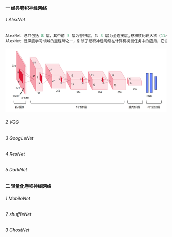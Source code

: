 #### 一 经典卷积神经网络

###### 1 AlexNet 

```python
AlexNet 总共包括 8 层，其中前 5 层为卷积层，后 3 层为全连接层,卷积核比较大核（11×11、5×5、3×3。
AlexNet 是深度学习领域的里程碑之一，引领了卷积神经网络在计算机视觉任务中的应用，它证明了深度卷积神经网络的能力，为后续深度学习研究奠定了基础。
```

![image](../../Images/AlexNet.jpg)



###### 2 VGG 

###### 3 GoogLeNet
###### 4 ResNet
###### 5 DarkNet



#### 二 轻量化卷积神经网络

###### 1 MobileNet
###### 2 shuffleNet
###### 3 GhostNet





